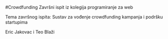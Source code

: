 #Crowdfunding
Završni ispit iz kolegija programiranje za web

Tema završnog ispita: Sustav za vođenje crowdfunding kampanja i podršku startupima

Eric Jakovac i Teo Blaži
